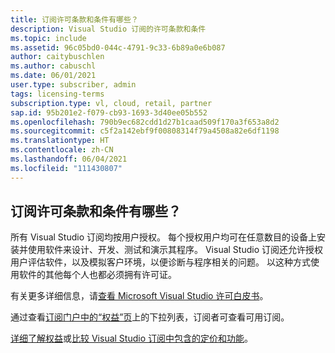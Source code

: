 ```yaml
---
title: 订阅许可条款和条件有哪些？
description: Visual Studio 订阅的许可条款和条件
ms.topic: include
ms.assetid: 96c05bd0-044c-4791-9c33-6b89a0e6b087
author: caitybuschlen
ms.author: cabuschl
ms.date: 06/01/2021
user.type: subscriber, admin
tags: licensing-terms
subscription.type: vl, cloud, retail, partner
sap.id: 95b201e2-f079-cb93-1693-3d40ee05b552
ms.openlocfilehash: 790b9ec682cdd1d27b1caad509f170a3f653a8d2
ms.sourcegitcommit: c5f2a142ebf9f00808314f79a4508a82e6df1198
ms.translationtype: HT
ms.contentlocale: zh-CN
ms.lasthandoff: 06/04/2021
ms.locfileid: "111430807"
---
```

## <a name="what-are-the-subscription-licensing-terms-and-conditions"></a>订阅许可条款和条件有哪些？ 

所有 Visual Studio 订阅均按用户授权。 每个授权用户均可在任意数目的设备上安装并使用软件来设计、开发、测试和演示其程序。 Visual Studio 订阅还允许授权用户评估软件，以及模拟客户环境，以便诊断与程序相关的问题。 以这种方式使用软件的其他每个人也都必须拥有许可证。 

有关更多详细信息，请[查看 Microsoft Visual Studio 许可白皮书](https://visualstudio.microsoft.com/wp-content/uploads/2020/03/Visual-Studio-Licensing-Whitepaper-Mar-2020.pdf)。 

通过查看[订阅门户中的“权益”页](https://my.visualstudio.com/benefits)上的下拉列表，订阅者可查看可用订阅。 

[详细了解权益](https://visualstudio.microsoft.com/vs/benefits/)或[比较 Visual Studio 订阅中包含的定价和功能](https://visualstudio.microsoft.com/vs/pricing/)。